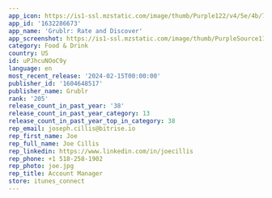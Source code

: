 ```yaml
---
app_icon: https://is1-ssl.mzstatic.com/image/thumb/Purple122/v4/5e/4b/71/5e4b7129-94e9-b55e-8dad-f5461320264f/AppIcon-0-0-1x_U007emarketing-0-5-0-0-85-220.png/1024x1024bb.png
app_id: '1632286673'
app_name: 'Grublr: Rate and Discover'
app_screenshot: https://is1-ssl.mzstatic.com/image/thumb/PurpleSource116/v4/a1/64/10/a1641049-33ad-ad05-887e-a1d862bb2ebb/97676847-20f7-4420-8bcc-71d7430fe948_iOS_6_1284x2778.jpg/1284x2778bb.png
category: Food & Drink
country: US
id: uPJhcuNOoC9y
language: en
most_recent_release: '2024-02-15T00:00:00'
publisher_id: '1604648517'
publisher_name: Grublr
rank: '205'
release_count_in_past_year: '38'
release_count_in_past_year_category: 13
release_count_in_past_year_top_in_category: 38
rep_email: joseph.cillis@bitrise.io
rep_first_name: Joe
rep_full_name: Joe Cillis
rep_linkedin: https://www.linkedin.com/in/joecillis
rep_phone: +1 518-258-1902
rep_photo: joe.jpg
rep_title: Account Manager
store: itunes_connect
---
```

